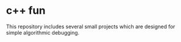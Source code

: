 # c++ fun
This repository includes several small projects which are designed for simple algorithmic debugging.
